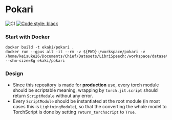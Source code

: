 # Pokari

![CI](https://github.com/chief-co-jp/pokari/workflows/CI/badge.svg)
[![Code style: black](https://img.shields.io/badge/code%20style-black-000000.svg)](https://github.com/psf/black)

### Start with Docker
```shell
docker build -t ekaki/pokari .
docker run --gpus all -it --rm -v ${PWD}:/workspace/pokari -v /home/keisuke26/Documents/Chief/Datasets/LibriSpeech:/workspace/datasets --shm-size=8g ekaki/pokari
```

### Design
- Since this repository is made for **production** use, every torch module should be scriptable meaning, wrapping by `torch.jit.script` should return `ScriptModule` without any error.
- Every `ScriptModule` should be instantiated at the root module (in most cases this is `LightningModule`), so that the converting the whole model to TorchScript is done by setting `return_torchscript` to `True`.